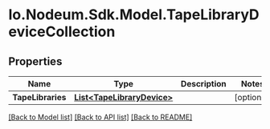 # Io.Nodeum.Sdk.Model.TapeLibraryDeviceCollection
## Properties

Name | Type | Description | Notes
------------ | ------------- | ------------- | -------------
**TapeLibraries** | [**List&lt;TapeLibraryDevice&gt;**](TapeLibraryDevice.md) |  | [optional] 

[[Back to Model list]](../README.md#documentation-for-models) [[Back to API list]](../README.md#documentation-for-api-endpoints) [[Back to README]](../README.md)

